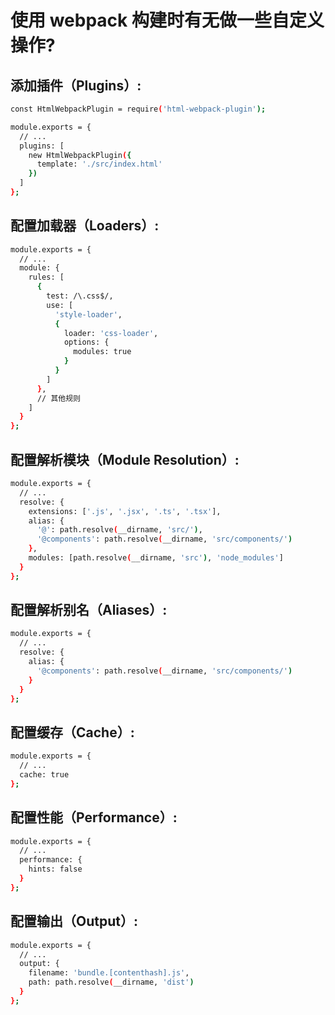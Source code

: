 # 使用 webpack 构建时有无做一些自定义操作?

## 添加插件（Plugins）:

```sh
const HtmlWebpackPlugin = require('html-webpack-plugin');

module.exports = {
  // ...
  plugins: [
    new HtmlWebpackPlugin({
      template: './src/index.html'
    })
  ]
};
```
    
## 配置加载器（Loaders）:
```sh
module.exports = {
  // ...
  module: {
    rules: [
      {
        test: /\.css$/,
        use: [
          'style-loader',
          {
            loader: 'css-loader',
            options: {
              modules: true
            }
          }
        ]
      },
      // 其他规则
    ]
  }
};
```

## 配置解析模块（Module Resolution）:
```sh
module.exports = {
  // ...
  resolve: {
    extensions: ['.js', '.jsx', '.ts', '.tsx'],
    alias: {
      '@': path.resolve(__dirname, 'src/'),
      '@components': path.resolve(__dirname, 'src/components/')
    },
    modules: [path.resolve(__dirname, 'src'), 'node_modules']
  }
};
```

## 配置解析别名（Aliases）:
```sh
module.exports = {
  // ...
  resolve: {
    alias: {
      '@components': path.resolve(__dirname, 'src/components/')
    }
  }
};
```

## 配置缓存（Cache）:

```sh
module.exports = {
  // ...
  cache: true
};
```

## 配置性能（Performance）:

```sh
module.exports = {
  // ...
  performance: {
    hints: false
  }
};
```

## 配置输出（Output）:

```sh
module.exports = {
  // ...
  output: {
    filename: 'bundle.[contenthash].js',
    path: path.resolve(__dirname, 'dist')
  }
};
```